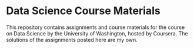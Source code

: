 Data Science Course Materials
========================

This repository contains assignments and course materials for the course on Data Science by the University of Washington, hosted by Coursera. The solutions of the assignments posted here are my own.
